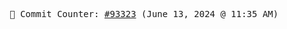 <p align="center">
    <samp>
        📮 Commit Counter: <a href="https://github.com/Javascript-void0/Javascript-void0/commits/main">#93323</a> (June 13, 2024 @ 11:35 AM)
    </samp>
</p>